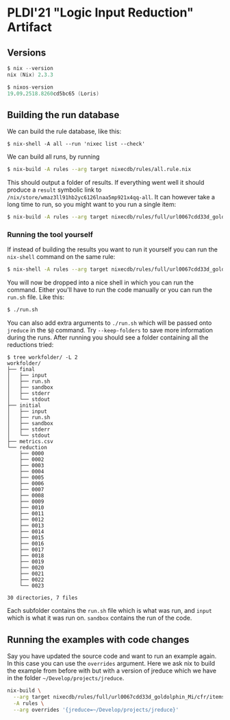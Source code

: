 # PLDI'21 "Logic Input Reduction" Artifact

## Versions

```nix
$ nix --version
nix (Nix) 2.3.3

$ nixos-version
19.09.2518.8260cd5bc65 (Loris)
```

## Building the run database

We can build the rule database, like this:

```
$ nix-shell -A all --run 'nixec list --check'
```

We can build all runs, by running

```bash
$ nix-build -A rules --arg target nixecdb/rules/all.rule.nix
```

This should output a folder of results. If everything went well it should produce
a `result` symbolic link to `/nix/store/wmaz3ll91hb2yc6126lnaa5mp921x4qq-all`.
It can however take a long time to run, so you might
want to you run a single item:

```bash
$ nix-build -A rules --arg target nixecdb/rules/full/url0067cdd33d_goldolphin_Mi/cfr/items+logic.rule.nix
```

### Running the tool yourself

If instead of building the results you want to run it yourself you can run the `nix-shell` command on the same rule:

```bash
$ nix-shell -A rules --arg target nixecdb/rules/full/url0067cdd33d_goldolphin_Mi/cfr/items+logic.rule.nix
```

You will now be dropped into a nice shell in which you can run the command. Either you'll have to run the code manually or you can run the `run.sh` file. Like this:

```bash
$ ./run.sh
```

You can also add extra arguments to `./run.sh` which will be passed onto `jreduce` in the
`$@` command. Try `--keep-folders` to save more information during the runs. After running you should see a folder containing all the reductions tried:

```
$ tree workfolder/ -L 2
workfolder/
├── final
│   ├── input
│   ├── run.sh
│   ├── sandbox
│   ├── stderr
│   └── stdout
├── initial
│   ├── input
│   ├── run.sh
│   ├── sandbox
│   ├── stderr
│   └── stdout
├── metrics.csv
└── reduction
    ├── 0000
    ├── 0002
    ├── 0003
    ├── 0004
    ├── 0005
    ├── 0006
    ├── 0007
    ├── 0008
    ├── 0009
    ├── 0010
    ├── 0011
    ├── 0012
    ├── 0013
    ├── 0014
    ├── 0015
    ├── 0016
    ├── 0017
    ├── 0018
    ├── 0019
    ├── 0020
    ├── 0021
    ├── 0022
    └── 0023

30 directories, 7 files
```

Each subfolder contains the `run.sh` file which is what was run, and `input` which is
what it was run on. `sandbox` contains the run of the code.

## Running the examples with code changes

Say you have updated the source code and want to run an example again. In this case
you can use the `overrides` argument. Here we ask nix to build the example from before
with but with a version of jreduce which we have in the folder `~/Develop/projects/jreduce`.

```bash
nix-build \
  --arg target nixecdb/rules/full/url0067cdd33d_goldolphin_Mi/cfr/items+logic.rule.nix \
  -A rules \
  --arg overrides '{jreduce=~/Develop/projects/jreduce}'
```

